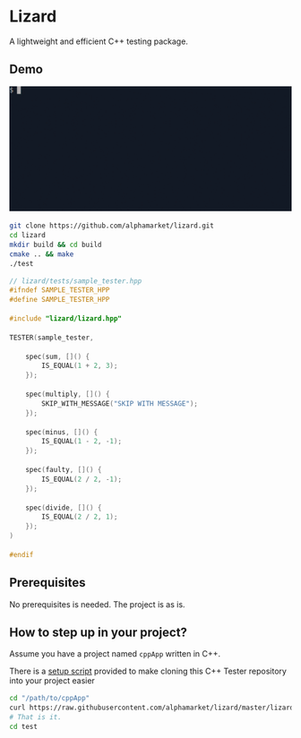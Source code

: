 Lizard
===

A lightweight and efficient C++ testing package.

Demo
---
![lizard C++ testing package demo](demo.gif)


```bash
git clone https://github.com/alphamarket/lizard.git
cd lizard
mkdir build && cd build
cmake .. && make
./test
```

```c++
// lizard/tests/sample_tester.hpp
#ifndef SAMPLE_TESTER_HPP
#define SAMPLE_TESTER_HPP

#include "lizard/lizard.hpp"

TESTER(sample_tester,

    spec(sum, []() {
        IS_EQUAL(1 + 2, 3);
    });
    
    spec(multiply, []() {
        SKIP_WITH_MESSAGE("SKIP WITH MESSAGE");
    });
    
    spec(minus, []() {
        IS_EQUAL(1 - 2, -1);
    });

    spec(faulty, []() {
        IS_EQUAL(2 / 2, -1);
    });

    spec(divide, []() {
        IS_EQUAL(2 / 2, 1);
    });
)

#endif
```


Prerequisites
---
No prerequisites is needed. The project is as is.

How to step up in your project?
-----
Assume you have a project named `cppApp` written in C++.

There is a [setup script](https://raw.githubusercontent.com/alphamarket/lizard/master/lizard-setup) provided to make cloning this C++ Tester repository into your project easier

```BASH
cd "/path/to/cppApp"
curl https://raw.githubusercontent.com/alphamarket/lizard/master/lizard-setup | bash
# That is it.
cd test
```

